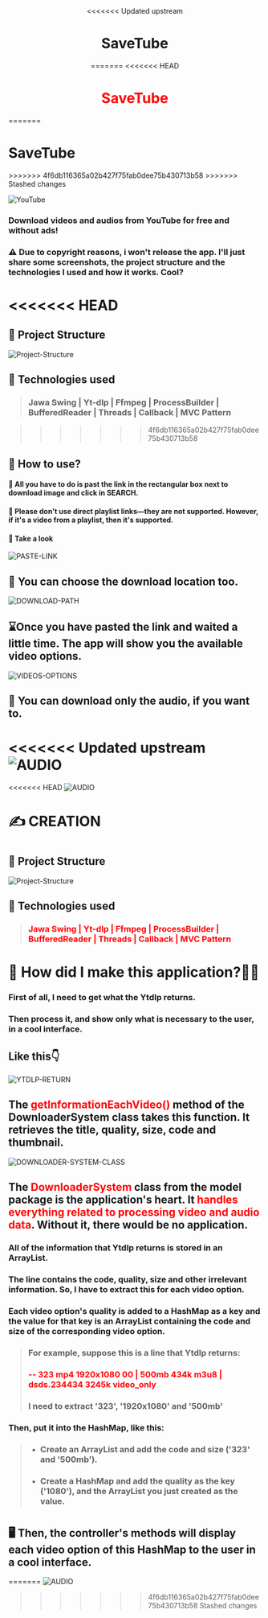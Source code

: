 <div align="center"> 
<<<<<<< Updated upstream
<h1> SaveTube </h1>
=======
<<<<<<< HEAD
<h1> <span style="color:red"> SaveTube </span> </h1>
</div>
=======
<h1> SaveTube </h1>
>>>>>>> 4f6db116365a02b427f75fab0dee75b430713b58
>>>>>>> Stashed changes
  
![YouTube](https://img.shields.io/badge/YouTube-%23FF0000.svg?style=for-the-badge&logo=YouTube&logoColor=white)
</div>


### Download videos and audios from YouTube for free and without ads!
### ⚠️ Due to copyright reasons, i won't release the app. I'll just share some screenshots, the project structure and the technologies I used and how it works. Cool?
##

<<<<<<< HEAD
=======
## 📂 Project Structure

![Project-Structure](https://github.com/lucasferreira09/SaveTube-Java-Swing/blob/02036f427120fe979e2be07695e98970a9f3545a/screenshots/project_structure.png)
##
## 🤖 Technologies used

> ### Jawa Swing | Yt-dlp | Ffmpeg | ProcessBuilder | BufferedReader | Threads | Callback | MVC Pattern

>>>>>>> 4f6db116365a02b427f75fab0dee75b430713b58
##
## 🤔 How to use?

#### 🔗 All you have to do is past the link in the rectangular box next to download image and click in SEARCH.
#### 🚫 Please don't use direct playlist links—they are not supported. However, if it's a video from a playlist, then it's supported.

#### 👀 Take a look
![PASTE-LINK](https://github.com/lucasferreira09/SaveTube-Java-Swing/blob/02036f427120fe979e2be07695e98970a9f3545a/screenshots/paste_link_video.png)

##

## 📂 You can choose the download location too.
![DOWNLOAD-PATH](https://github.com/lucasferreira09/SaveTube-Java-Swing/blob/02036f427120fe979e2be07695e98970a9f3545a/screenshots/download_path.png)

##


## ⌛Once you have pasted the link and waited a little time. The app will show you the available video options.

![VIDEOS-OPTIONS](https://github.com/lucasferreira09/SaveTube-Java-Swing/blob/02036f427120fe979e2be07695e98970a9f3545a/screenshots/video_options.png)

##


## 🎵 You can download only the audio, if you want to.
<<<<<<< Updated upstream
![AUDIO](https://github.com/lucasferreira09/SaveTube-Java-Swing/blob/02036f427120fe979e2be07695e98970a9f3545a/screenshots/audio.png)
=======
<<<<<<< HEAD
![AUDIO](screenshots\audio.png)

#
# ✍️ **CREATION**
#
## 📂 Project Structure

![Project-Structure](screenshots/project_structure.png)
##
## 🤖 Technologies used

> ### <span style="color:red"> **Jawa Swing | Yt-dlp | Ffmpeg | ProcessBuilder | BufferedReader | Threads | Callback | MVC Pattern** </span>
# 
#
# 🤔 How did I make this application?👨‍💻

### First of all, I need to get what the Ytdlp returns.
### Then process it, and show only what is necessary to the user, in a cool interface.

## Like this👇
![YTDLP-RETURN](screenshots/ytdlp_return_information.png)

## The  <span style="color:red"> **getInformationEachVideo()** </span> method of the DownloaderSystem class takes this function. It retrieves the **title, quality, size, code and thumbnail.**

![DOWNLOADER-SYSTEM-CLASS](screenshots/downloader_system_class.png)

## The <span style="color:red"> **DownloaderSystem** </span> class from the model package is the application's heart. It <span style="color:red"> **handles everything related to processing video and audio data**</span>. Without it, there would be no application.

### All of the information that Ytdlp returns is stored in an ArrayList.
### The line contains the code, quality, size and other irrelevant information. So, I have to extract this for each video option.
### Each video option's quality is added to a HashMap as a key and the value for that key is an ArrayList containing the code and size of the corresponding video option.

> ### For example, suppose this is a line that Ytdlp returns:
> ### <span style="color:red">  -- 323 mp4 1920x1080 00 | 500mb 434k m3u8 | dsds.234434 3245k video_only </span>
> ### I need to extract '323', '1920x1080' and '500mb'

### 
### Then, put it into the HashMap, like this:

> * ### Create an ArrayList and add the code and size ('323' and '500mb').
> * ### Create a HashMap and add the quality as the key ('1080'), and the ArrayList you just created as the value.
#
#
## 🖥️ Then, the controller's methods will display each video option of this HashMap to the user in a cool interface.












=======
![AUDIO](https://github.com/lucasferreira09/SaveTube-Java-Swing/blob/02036f427120fe979e2be07695e98970a9f3545a/screenshots/audio.png)
>>>>>>> 4f6db116365a02b427f75fab0dee75b430713b58
>>>>>>> Stashed changes
